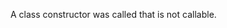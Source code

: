 <!--
added: v12.5.0
-->

A class constructor was called that is not callable.

<a id="ERR_CONSTRUCT_CALL_REQUIRED"></a>
